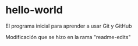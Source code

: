 # hello-world
El programa inicial para aprender a usar Git y GitHub

Modificación que se hizo en la rama "readme-edits"
